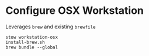 # Configure OSX Workstation
Leverages `brew` and existing `brewfile`
```
stow workstation-osx
install-brew.sh
brew bundle --global
```
